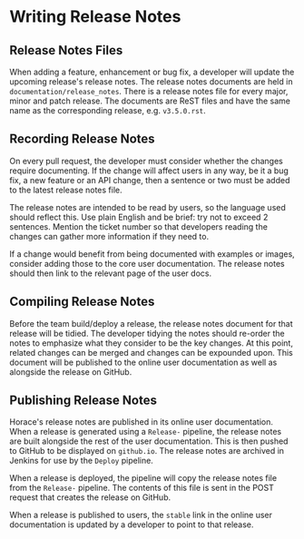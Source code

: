# Writing Release Notes

## Release Notes Files

When adding a feature, enhancement or bug fix,
a developer will update the upcoming release's release notes.
The release notes documents are held in `documentation/release_notes`.
There is a release notes file for every major, minor and patch release.
The documents are ReST files and
have the same name as the corresponding release, e.g. `v3.5.0.rst`.

## Recording Release Notes

On every pull request, the developer must consider whether the changes require
documenting.
If the change will affect users in any way, be it a bug fix, a new feature or
an API change, then a sentence or two must be added to the latest release notes
file.

The release notes are intended to be read by users,
so the language used should reflect this.
Use plain English and be brief: try not to exceed 2 sentences.
Mention the ticket number so that developers reading the changes can gather
more information if they need to.

If a change would benefit from being documented with examples or images,
consider adding those to the core user documentation.
The release notes should then link to the relevant page of the user docs.

## Compiling Release Notes

Before the team build/deploy a release,
the release notes document for that release will be tidied.
The developer tidying the notes should re-order the notes to emphasize what
they consider to be the key changes.
At this point, related changes can be merged and changes can be expounded upon.
This document will be published to the online user documentation
as well as alongside the release on GitHub.

## Publishing Release Notes

Horace's release notes are published in its online user documentation.
When a release is generated using a `Release-` pipeline,
the release notes are built alongside the rest of the user documentation.
This is then pushed to GitHub to be displayed on `github.io`.
The release notes are archived in Jenkins for use by the `Deploy` pipeline.

When a release is deployed,
the pipeline will copy the release notes file from the `Release-` pipeline.
The contents of this file is sent in the POST request that creates the release
on GitHub.

When a release is published to users,
the `stable` link in the online user documentation is updated by a developer
to point to that release.
